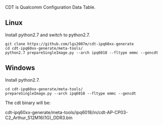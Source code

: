 CDT is Qualcomm Configuration Data Table.

## Linux
Install python2.7 and switch to python2.7.
```
git clone https://github.com/lgs2007m/cdt-ipq60xx-generate
cd cdt-ipq60xx-generate/meta-tools/
python2.7 prepareSingleImage.py --arch ipq6018 --fltype emmc --gencdt
```

## Windows
Install python2.7.
```
cd cdt-ipq60xx-generate/meta-tools/
prepareSingleImage.py --arch ipq6018 --fltype emmc --gencdt
```

The cdt binary will be: 

cdt-ipq60xx-generate/meta-tools/ipq6018/in/cdt-AP-CP03-C2_Arthur_512M16(1G)_DDR3.bin

